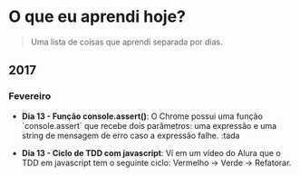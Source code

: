 # O que eu aprendi hoje?

> Uma lista de coisas que aprendi separada por dias.


## 2017

### Fevereiro

* **Dia 13 - Função console.assert()**: O Chrome possui uma função &#x60;console.assert&#x60; que recebe dois parâmetros: uma expressão e uma string de mensagem de erro caso a expressão falhe. :tada 

* **Dia 13 - Ciclo de TDD com javascript**: Ví em um vídeo do Alura que o TDD em javascript tem o seguinte ciclo: Vermelho -&gt; Verde -&gt; Refatorar. 
